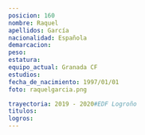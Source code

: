 ```yaml
---
posicion: 160
nombre: Raquel
apellidos: García
nacionalidad: Española
demarcacion: 
peso: 
estatura: 
equipo_actual: Granada CF
estudios:
fecha_de_nacimiento: 1997/01/01
foto: raquelgarcia.png

trayectoria: 2019 - 2020#EDF Logroño
titulos:
logros: 
---
```

